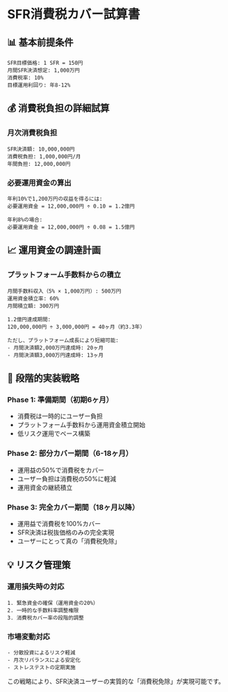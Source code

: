 # SFR消費税カバー試算書

## 📊 基本前提条件

```
SFR目標価格: 1 SFR = 150円
月間SFR決済想定: 1,000万円
消費税率: 10%
目標運用利回り: 年8-12%
```

## 💰 消費税負担の詳細試算

### 月次消費税負担
```
SFR決済額: 10,000,000円
消費税負担: 1,000,000円/月
年間負担: 12,000,000円
```

### 必要運用資金の算出
```
年利10%で1,200万円の収益を得るには:
必要運用資金 = 12,000,000円 ÷ 0.10 = 1.2億円

年利8%の場合:
必要運用資金 = 12,000,000円 ÷ 0.08 = 1.5億円
```

## 📈 運用資金の調達計画

### プラットフォーム手数料からの積立
```
月間手数料収入（5% × 1,000万円）: 500万円
運用資金積立率: 60%
月間積立額: 300万円

1.2億円達成期間:
120,000,000円 ÷ 3,000,000円 = 40ヶ月（約3.3年）

ただし、プラットフォーム成長により短縮可能:
- 月間決済額2,000万円達成時: 20ヶ月
- 月間決済額3,000万円達成時: 13ヶ月
```

## 🎯 段階的実装戦略

### Phase 1: 準備期間（初期6ヶ月）
- 消費税は一時的にユーザー負担
- プラットフォーム手数料から運用資金積立開始
- 低リスク運用でベース構築

### Phase 2: 部分カバー期間（6-18ヶ月）
- 運用益の50%で消費税をカバー
- ユーザー負担は消費税の50%に軽減
- 運用資金の継続積立

### Phase 3: 完全カバー期間（18ヶ月以降）
- 運用益で消費税を100%カバー
- SFR決済は税抜価格のみの完全実現
- ユーザーにとって真の「消費税免除」

## 💡 リスク管理策

### 運用損失時の対応
```
1. 緊急資金の確保（運用資金の20%）
2. 一時的な手数料率調整権限
3. 消費税カバー率の段階的調整
```

### 市場変動対応
```
- 分散投資によるリスク軽減
- 月次リバランスによる安定化
- ストレステストの定期実施
```

この戦略により、SFR決済ユーザーの実質的な「消費税免除」が実現可能です。
